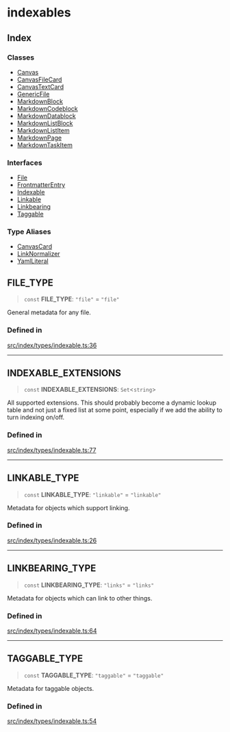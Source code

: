# indexables

## Index

### Classes

- [Canvas](classes/Canvas.md)
- [CanvasFileCard](classes/CanvasFileCard.md)
- [CanvasTextCard](classes/CanvasTextCard.md)
- [GenericFile](classes/GenericFile.md)
- [MarkdownBlock](classes/MarkdownBlock.md)
- [MarkdownCodeblock](classes/MarkdownCodeblock.md)
- [MarkdownDatablock](classes/MarkdownDatablock.md)
- [MarkdownListBlock](classes/MarkdownListBlock.md)
- [MarkdownListItem](classes/MarkdownListItem.md)
- [MarkdownPage](classes/MarkdownPage.md)
- [MarkdownTaskItem](classes/MarkdownTaskItem.md)

### Interfaces

- [File](interfaces/File.md)
- [FrontmatterEntry](interfaces/FrontmatterEntry.md)
- [Indexable](interfaces/Indexable.md)
- [Linkable](interfaces/Linkable.md)
- [Linkbearing](interfaces/Linkbearing.md)
- [Taggable](interfaces/Taggable.md)

### Type Aliases

- [CanvasCard](type-aliases/CanvasCard.md)
- [LinkNormalizer](type-aliases/LinkNormalizer.md)
- [YamlLiteral](type-aliases/YamlLiteral.md)

## FILE\_TYPE

> `const` **FILE\_TYPE**: `"file"` = `"file"`

General metadata for any file.

### Defined in

[src/index/types/indexable.ts:36](https://github.com/blacksmithgu/datacore/blob/7b0c019def7e079c43dc5dbea32d9f610e95285b/src/index/types/indexable.ts#L36)

***

## INDEXABLE\_EXTENSIONS

> `const` **INDEXABLE\_EXTENSIONS**: `Set`\<`string`\>

All supported extensions. This should probably become a dynamic lookup table and not just
a fixed list at some point, especially if we add the ability to turn indexing on/off.

### Defined in

[src/index/types/indexable.ts:77](https://github.com/blacksmithgu/datacore/blob/7b0c019def7e079c43dc5dbea32d9f610e95285b/src/index/types/indexable.ts#L77)

***

## LINKABLE\_TYPE

> `const` **LINKABLE\_TYPE**: `"linkable"` = `"linkable"`

Metadata for objects which support linking.

### Defined in

[src/index/types/indexable.ts:26](https://github.com/blacksmithgu/datacore/blob/7b0c019def7e079c43dc5dbea32d9f610e95285b/src/index/types/indexable.ts#L26)

***

## LINKBEARING\_TYPE

> `const` **LINKBEARING\_TYPE**: `"links"` = `"links"`

Metadata for objects which can link to other things.

### Defined in

[src/index/types/indexable.ts:64](https://github.com/blacksmithgu/datacore/blob/7b0c019def7e079c43dc5dbea32d9f610e95285b/src/index/types/indexable.ts#L64)

***

## TAGGABLE\_TYPE

> `const` **TAGGABLE\_TYPE**: `"taggable"` = `"taggable"`

Metadata for taggable objects.

### Defined in

[src/index/types/indexable.ts:54](https://github.com/blacksmithgu/datacore/blob/7b0c019def7e079c43dc5dbea32d9f610e95285b/src/index/types/indexable.ts#L54)
